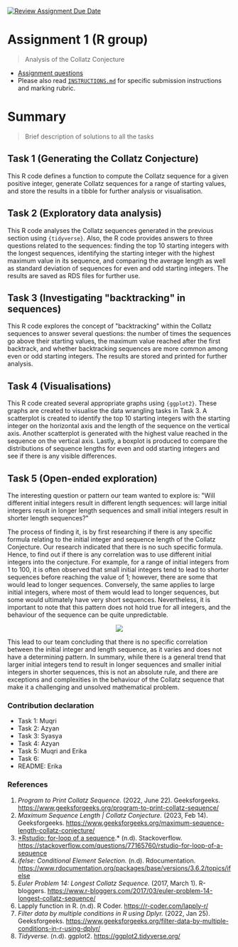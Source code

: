 [![Review Assignment Due Date](https://classroom.github.com/assets/deadline-readme-button-24ddc0f5d75046c5622901739e7c5dd533143b0c8e959d652212380cedb1ea36.svg)](https://classroom.github.com/a/HUOoSZXh)
# Assignment 1 (R group)

> Analysis of the Collatz Conjecture

- [Assignment questions](ASSIGNMENT.md) 
- Please also read [`INSTRUCTIONS.md`](INSTRUCTIONS.md) for specific
submission instructions and marking rubric.

# Summary 

> Brief description of solutions to all the tasks

## Task 1 (Generating the Collatz Conjecture)
This R code defines a function to compute the Collatz sequence for a given positive integer, generate Collatz sequences for a range of starting values, and store the results in a tibble for further analysis or visualisation.

## Task 2 (Exploratory data analysis)
This R code analyses the Collatz sequences generated in the previous section using `{tidyverse}`. Also, the R code provides answers to three questions related to the sequences: finding the top 10 starting integers with the longest sequences, identifying the starting integer with the highest maximum value in its sequence, and comparing the average length as well as standard deviation of sequences for even and odd starting integers. The results are saved as RDS files for further use.

## Task 3 (Investigating "backtracking" in sequences)
This R code explores the concept of "backtracking" within the Collatz sequences to answer several questions: the number of times the sequences go above their starting values, the maximum value reached after the first backtrack, and whether backtracking sequences are more common among even or odd starting integers. The results are stored and printed for further analysis.

## Task 4 (Visualisations)
This R code created several appropriate graphs using `{ggplot2}`. These graphs are created to visualise the data wrangling tasks in Task 3. A scatterplot is created to identify the top 10 starting integers with the starting integer on the horizontal axis and the length of the sequence on the vertical axis. Another scatterplot is generated with the highest value reached in the sequence on the vertical axis. Lastly, a boxplot is produced to compare the distributions of sequence lengths for even and odd starting integers and see if there is any visible differences.

## Task 5 (Open-ended exploration)
The interesting question or pattern our team wanted to explore is: "Will different initial integers result in different length sequences: will large initial integers result in longer length sequences and small initial integers result in shorter length sequences?" 

The process of finding it, is by first researching if there is any specific formula relating to the initial integer and sequence length of the Collatz Conjecture. Our research indicated that there is no such specific formula. Hence, to find out if there is any correlation was to use different initial integers into the conjecture. For example, for a range of initial integers from 1 to 100, it is often observed that small initial integers tend to lead to shorter sequences before reaching the value of 1; however, there are some that would lead to longer sequences. Conversely, the same applies to large initial integers, where most of them would lead to longer sequences, but some would ultimately have very short sequences. Nevertheless, it is important to note that this pattern does not hold true for all integers, and the behaviour of the sequence can be quite unpredictable.

<p align="center">
  <img src="https://github.com/sm2302-aug23/grp-r-irrational-4/assets/141215572/6710aa45-040d-4ff9-898e-a50f5574645a">
</p>

This lead to our team concluding that there is no specific correlation between the initial integer and length sequence, as it varies and does not have a determining pattern.
In summary, while there is a general trend that larger initial integers tend to result in longer sequences and smaller initial integers in shorter sequences, this is not an absolute rule, and there are exceptions and complexities in the behaviour of the Collatz sequence that make it a challenging and unsolved mathematical problem.

### Contribution declaration
- Task 1: Muqri
- Task 2: Azyan
- Task 3: Syasya
- Task 4: Azyan
- Task 5: Muqri and Erika
- Task 6:
- README: Erika

### References 
1. *Program to Print Collatz Sequence.* (2022, June 22). Geeksforgeeks. https://www.geeksforgeeks.org/program-to-print-collatz-sequence/
2. *Maximum Sequence Length | Collatz Conjecture.* (2023, Feb 14). Geeksforgeeks. https://www.geeksforgeeks.org/maximum-sequence-length-collatz-conjecture/
3. [*Rstudio: for-loop of a sequence](https://stackoverflow.com/questions/77165760/rstudio-for-loop-of-a-sequence).* (n.d). Stackoverflow. https://stackoverflow.com/questions/77165760/rstudio-for-loop-of-a-sequence
4. *ifelse: Conditional Element Selection.* (n.d). Rdocumentation. https://www.rdocumentation.org/packages/base/versions/3.6.2/topics/ifelse
5. *Euler Problem 14: Longest Collatz Sequence.* (2017, March 1). R-bloggers. https://www.r-bloggers.com/2017/03/euler-problem-14-longest-collatz-sequence/
6. Lapply function in R. (n.d). R Coder. https://r-coder.com/lapply-r/
7. *Filter data by multiple conditions in R using Dplyr.* (2022, Jan 25). Geeksforgeeks. https://www.geeksforgeeks.org/filter-data-by-multiple-conditions-in-r-using-dplyr/
8. *Tidyverse.* (n.d). ggplot2. https://ggplot2.tidyverse.org/

